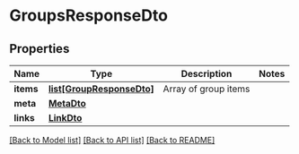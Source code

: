 # GroupsResponseDto

## Properties
Name | Type | Description | Notes
------------ | ------------- | ------------- | -------------
**items** | [**list[GroupResponseDto]**](GroupResponseDto.md) | Array of group items | 
**meta** | [**MetaDto**](MetaDto.md) |  | 
**links** | [**LinkDto**](LinkDto.md) |  | 

[[Back to Model list]](../README.md#documentation-for-models) [[Back to API list]](../README.md#documentation-for-api-endpoints) [[Back to README]](../README.md)

